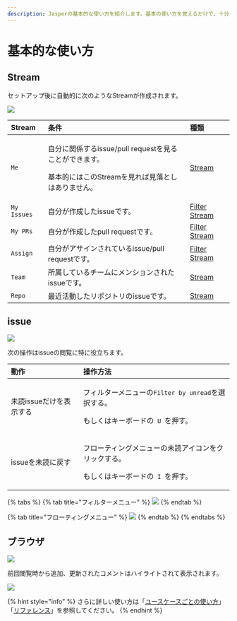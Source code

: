 ```yaml
---
description: Jasperの基本的な使い方を紹介します。基本の使い方を覚えるだけで、十分に効率的にissueを閲覧できるようになります。
---
```


# 基本的な使い方

## Stream

セットアップ後に自動的に次のようなStreamが作成されます。

![](../.gitbook/assets/03_streams.png)

<table>
  <thead>
    <tr>
      <th style="text-align:left">Stream</th>
      <th style="text-align:left">&#x6761;&#x4EF6;</th>
      <th style="text-align:left">&#x7A2E;&#x985E;</th>
    </tr>
  </thead>
  <tbody>
    <tr>
      <td style="text-align:left"><code>Me</code>
      </td>
      <td style="text-align:left">
        <p>&#x81EA;&#x5206;&#x306B;&#x95A2;&#x4FC2;&#x3059;&#x308B;issue/pull request&#x3092;&#x898B;&#x308B;&#x3053;&#x3068;&#x304C;&#x3067;&#x304D;&#x307E;&#x3059;&#x3002;</p>
        <p>&#x57FA;&#x672C;&#x7684;&#x306B;&#x306F;&#x3053;&#x306E;Stream&#x3092;&#x898B;&#x308C;&#x3070;&#x898B;&#x843D;&#x3068;&#x3057;&#x306F;&#x3042;&#x308A;&#x307E;&#x305B;&#x3093;&#x3002;</p>
      </td>
      <td style="text-align:left"><a href="../reference/stream.md">Stream</a>
      </td>
    </tr>
    <tr>
      <td style="text-align:left"><code>My Issues</code>
      </td>
      <td style="text-align:left">&#x81EA;&#x5206;&#x304C;&#x4F5C;&#x6210;&#x3057;&#x305F;issue&#x3067;&#x3059;&#x3002;</td>
      <td
      style="text-align:left"><a href="../reference/filter-stream.md">Filter Stream</a>
        </td>
    </tr>
    <tr>
      <td style="text-align:left"><code>My PRs</code>
      </td>
      <td style="text-align:left">&#x81EA;&#x5206;&#x304C;&#x4F5C;&#x6210;&#x3057;&#x305F;pull request&#x3067;&#x3059;&#x3002;</td>
      <td
      style="text-align:left"><a href="../reference/filter-stream.md">Filter Stream</a>
        </td>
    </tr>
    <tr>
      <td style="text-align:left"><code>Assign</code>
      </td>
      <td style="text-align:left">&#x81EA;&#x5206;&#x304C;&#x30A2;&#x30B5;&#x30A4;&#x30F3;&#x3055;&#x308C;&#x3066;&#x3044;&#x308B;issue/pull
        request&#x3067;&#x3059;&#x3002;</td>
      <td style="text-align:left"><a href="../reference/filter-stream.md">Filter Stream</a>
      </td>
    </tr>
    <tr>
      <td style="text-align:left"><code>Team</code>
      </td>
      <td style="text-align:left">&#x6240;&#x5C5E;&#x3057;&#x3066;&#x3044;&#x308B;&#x30C1;&#x30FC;&#x30E0;&#x306B;&#x30E1;&#x30F3;&#x30B7;&#x30E7;&#x30F3;&#x3055;&#x308C;&#x305F;issue&#x3067;&#x3059;&#x3002;</td>
      <td
      style="text-align:left"><a href="../reference/stream.md">Stream</a>
        </td>
    </tr>
    <tr>
      <td style="text-align:left"><code>Repo</code>
      </td>
      <td style="text-align:left">&#x6700;&#x8FD1;&#x6D3B;&#x52D5;&#x3057;&#x305F;&#x30EA;&#x30DD;&#x30B8;&#x30C8;&#x30EA;&#x306E;issue&#x3067;&#x3059;&#x3002;</td>
      <td
      style="text-align:left"><a href="../reference/stream.md">Stream</a>
        </td>
    </tr>
  </tbody>
</table>

## issue

![](../.gitbook/assets/03_issues.png)

次の操作はissueの閲覧に特に役立ちます。

<table>
  <thead>
    <tr>
      <th style="text-align:left">&#x52D5;&#x4F5C;</th>
      <th style="text-align:left">&#x64CD;&#x4F5C;&#x65B9;&#x6CD5;</th>
    </tr>
  </thead>
  <tbody>
    <tr>
      <td style="text-align:left">&#x672A;&#x8AAD;issue&#x3060;&#x3051;&#x3092;&#x8868;&#x793A;&#x3059;&#x308B;</td>
      <td
      style="text-align:left">
        <p>&#x30D5;&#x30A3;&#x30EB;&#x30BF;&#x30FC;&#x30E1;&#x30CB;&#x30E5;&#x30FC;&#x306E;<code>Filter by unread</code>&#x3092;&#x9078;&#x629E;&#x3059;&#x308B;&#x3002;</p>
        <p>&#x3082;&#x3057;&#x304F;&#x306F;&#x30AD;&#x30FC;&#x30DC;&#x30FC;&#x30C9;&#x306E;<code> U </code>&#x3092;&#x62BC;&#x3059;&#x3002;</p>
        </td>
    </tr>
    <tr>
      <td style="text-align:left">issue&#x3092;&#x672A;&#x8AAD;&#x306B;&#x623B;&#x3059;</td>
      <td style="text-align:left">
        <p>&#x30D5;&#x30ED;&#x30FC;&#x30C6;&#x30A3;&#x30F3;&#x30B0;&#x30E1;&#x30CB;&#x30E5;&#x30FC;&#x306E;&#x672A;&#x8AAD;&#x30A2;&#x30A4;&#x30B3;&#x30F3;&#x3092;&#x30AF;&#x30EA;&#x30C3;&#x30AF;&#x3059;&#x308B;&#x3002;</p>
        <p>&#x3082;&#x3057;&#x304F;&#x306F;&#x30AD;&#x30FC;&#x30DC;&#x30FC;&#x30C9;&#x306E;<code> I </code>&#x3092;&#x62BC;&#x3059;&#x3002;</p>
      </td>
    </tr>
  </tbody>
</table>

{% tabs %}
{% tab title="フィルターメニュー" %}
![](../.gitbook/assets/03_filter_menu.png)
{% endtab %}

{% tab title="フローティングメニュー" %}
![](../.gitbook/assets/03_hover_menu.png)
{% endtab %}
{% endtabs %}

## ブラウザ

![](../.gitbook/assets/03_browser.png)

前回閲覧時から追加、更新されたコメントはハイライトされて表示されます。

![](../.gitbook/assets/03_highlight_comment.png)





{% hint style="info" %}
さらに詳しい使い方は「[ユースケースごとの使い方](../usecase/)」「[リファレンス](../reference/)」を参照してください。
{% endhint %}

